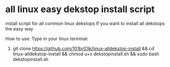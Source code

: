 # all linux easy dekstop install script
install script for all common linux dekstops
If you want to install all dekstops the easy way


How to use:
Type in your linux terminal: 
1. git clone https://github.com/101br03k/linux-alldekstop-install && cd linux-alldekstop-install && chmod u+x dekstopinstall.sh && sudo bash dekstopinstall.sh

